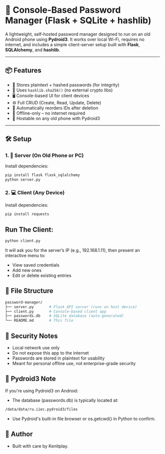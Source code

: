 # 🔐 Console-Based Password Manager (Flask + SQLite + hashlib)

A lightweight, self-hosted password manager designed to run on an old Android phone using **Pydroid3**. It works over local Wi-Fi, requires no internet, and includes a simple client-server setup built with **Flask**, **SQLAlchemy**, and **hashlib**.

---

## 📦 Features

- 🧠 Stores plaintext + hashed passwords (for integrity)
- 🧮 Uses `hashlib.sha256()` (no external crypto libs)
- 🖥 Console-based UI for client devices
- ⚙️ Full CRUD (Create, Read, Update, Delete)
- 🔁 Automatically reorders IDs after deletion
- 📴 Offline-only – no internet required
- 📱 Hostable on any old phone with Pydroid3

---

## 🛠 Setup

### 1. 📱 Server (On Old Phone or PC)

Install dependencies:

```bash
pip install flask flask_sqlalchemy
python server.py
```

### 2. 💻 Client (Any Device)

Install dependencies:

```bash
pip install requests
```
## Run The Client:

```bash
python client.py
```

It will ask you for the server’s IP (e.g., 192.168.1.11), then present an interactive menu to:
- View saved credentials
- Add new ones
- Edit or delete existing entries


## 📂 File Structure
```bash
password-manager/
├── server.py       # Flask API server (runs on host device)
├── client.py       # Console-based client app
├── passwords.db    # SQLite database (auto-generated)
└── README.md       # This file
```

## 🔐 Security Notes
- Local network use only
- Do not expose this app to the internet
- Passwords are stored in plaintext for usability
- Meant for personal offline use, not enterprise-grade security


## 📱 Pydroid3 Note
If you're using Pydroid3 on Android:
- The database (passwords.db) is typically located at:
```bash
/data/data/ru.iiec.pydroid3/files
```
- Use Pydroid's built-in file browser or os.getcwd() in Python to confirm.

## 👤 Author
- Built with care by Kenitplay.



